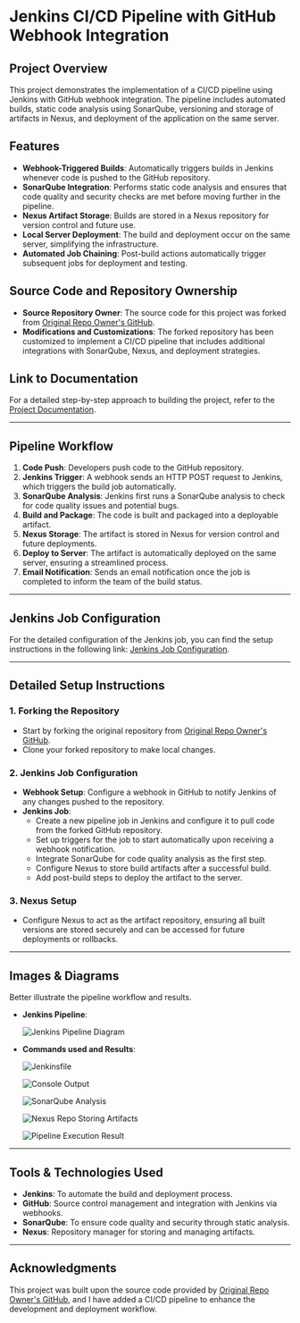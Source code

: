 # Jenkins CI/CD Pipeline with GitHub Webhook Integration

## Project Overview
This project demonstrates the implementation of a CI/CD pipeline using Jenkins with GitHub webhook integration. The pipeline includes automated builds, static code analysis using SonarQube, versioning and storage of artifacts in Nexus, and deployment of the application on the same server.

## Features
- **Webhook-Triggered Builds**: Automatically triggers builds in Jenkins whenever code is pushed to the GitHub repository.
- **SonarQube Integration**: Performs static code analysis and ensures that code quality and security checks are met before moving further in the pipeline.
- **Nexus Artifact Storage**: Builds are stored in a Nexus repository for version control and future use.
- **Local Server Deployment**: The build and deployment occur on the same server, simplifying the infrastructure.
- **Automated Job Chaining**: Post-build actions automatically trigger subsequent jobs for deployment and testing.

## Source Code and Repository Ownership
- **Source Repository Owner**: The source code for this project was forked from [Original Repo Owner's GitHub](https://github.com/ravi2krishna/lms).
- **Modifications and Customizations**: The forked repository has been customized to implement a CI/CD pipeline that includes additional integrations with SonarQube, Nexus, and deployment strategies.

## Link to Documentation
For a detailed step-by-step approach to building the project, refer to the [Project Documentation](https://github.com/saitejat1907/lms/blob/main/Jenkins%20Projects/CICD%20Pipeline%20Jenkins%20Script/Documentation.docx).

---

## Pipeline Workflow
1. **Code Push**: Developers push code to the GitHub repository.
2. **Jenkins Trigger**: A webhook sends an HTTP POST request to Jenkins, which triggers the build job automatically.
3. **SonarQube Analysis**: Jenkins first runs a SonarQube analysis to check for code quality issues and potential bugs.
4. **Build and Package**: The code is built and packaged into a deployable artifact.
5. **Nexus Storage**: The artifact is stored in Nexus for version control and future deployments.
6. **Deploy to Server**: The artifact is automatically deployed on the same server, ensuring a streamlined process.
7. **Email Notification**: Sends an email notification once the job is completed to inform the team of the build status.

---

## Jenkins Job Configuration
For the detailed configuration of the Jenkins job, you can find the setup instructions in the following link: [Jenkins Job Configuration](https://github.com/saitejat1907/lms/blob/main/Jenkinsfile).

---

## Detailed Setup Instructions

### 1. Forking the Repository
- Start by forking the original repository from [Original Repo Owner's GitHub](https://github.com/ravi2krishna/lms).
- Clone your forked repository to make local changes.

### 2. Jenkins Job Configuration
- **Webhook Setup**: Configure a webhook in GitHub to notify Jenkins of any changes pushed to the repository.
- **Jenkins Job**:
  - Create a new pipeline job in Jenkins and configure it to pull code from the forked GitHub repository.
  - Set up triggers for the job to start automatically upon receiving a webhook notification.
  - Integrate SonarQube for code quality analysis as the first step.
  - Configure Nexus to store build artifacts after a successful build.
  - Add post-build steps to deploy the artifact to the server.

### 3. Nexus Setup
- Configure Nexus to act as the artifact repository, ensuring all built versions are stored securely and can be accessed for future deployments or rollbacks.

---

## Images & Diagrams
Better illustrate the pipeline workflow and results.

- **Jenkins Pipeline**:

  ![Jenkins Pipeline Diagram](https://github.com/saitejat1907/lms/blob/main/Jenkins%20Projects/CICD%20PIPELINE%20USING%20MANUAL%20JOB%20CREATION/pipeline1.png)

- **Commands used and Results**:

  ![Jenkinsfile](https://github.com/saitejat1907/lms/blob/main/Jenkins%20Projects/CICD%20Pipeline%20Jenkins%20Script/Images/Picture1.png)

  ![Console Output](https://github.com/saitejat1907/lms/blob/main/Jenkins%20Projects/CICD%20Pipeline%20Jenkins%20Script/Images/Picture2.png)

  ![SonarQube Analysis](https://github.com/saitejat1907/lms/blob/main/Jenkins%20Projects/CICD%20Pipeline%20Jenkins%20Script/Images/Picture3.png)

  ![Nexus Repo Storing Artifacts](https://github.com/saitejat1907/lms/blob/main/Jenkins%20Projects/CICD%20Pipeline%20Jenkins%20Script/Images/Picture4.png)

  ![Pipeline Execution Result](https://github.com/saitejat1907/lms/blob/main/Jenkins%20Projects/CICD%20Pipeline%20Jenkins%20Script/Images/Picture5.png)

---

## Tools & Technologies Used
- **Jenkins**: To automate the build and deployment process.
- **GitHub**: Source control management and integration with Jenkins via webhooks.
- **SonarQube**: To ensure code quality and security through static analysis.
- **Nexus**: Repository manager for storing and managing artifacts.

---


## Acknowledgments
This project was built upon the source code provided by [Original Repo Owner's GitHub](https://github.com/ravi2krishna/lms), and I have added a CI/CD pipeline to enhance the development and deployment workflow.
